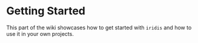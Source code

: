 # Getting Started

This part of the wiki showcases how to get started with `iridis` and how to use it in your own projects.
